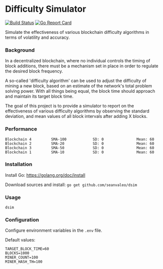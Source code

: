 # Difficulty Simulator

[![Build Status](https://github.com/seanvaleo/dsim/actions/workflows/go.yml/badge.svg)](https://github.com/seanvaleo/dsim/actions)
[![Go Report Card](https://goreportcard.com/badge/github.com/seanvaleo/dsim)](https://goreportcard.com/report/github.com/seanvaleo/dsim)

Simulate the effectiveness of various blockchain difficulty algorithms in terms of volatility and accuracy.


### Background

In a decentralized blockchain, where no individual controls the timing of block additions, there
must be a mechanism set in place in order to regulate the desired block frequency.

A so-called 'difficulty algorithm' can be used to adjust the difficulty of mining a new block,
based on an estimate of the network's total problem solving power. With all things being equal, the
block time should approach and maintain its target block time.

The goal of this project is to provide a simulator to report on the effectiveness of various
difficulty algorithms by observing the standard deviation, and mean values of all block intervals
after adding X blocks.


### Performance

```
Blockchain 4         SMA-100            SD: 0               Mean: 60            
Blockchain 2         SMA-20             SD: 0               Mean: 60            
Blockchain 3         SMA-50             SD: 0               Mean: 60            
Blockchain 1         SMA-10             SD: 0               Mean: 60
```


### Installation

Install Go: https://golang.org/doc/install

Download sources and install: `go get github.com/seanvaleo/dsim`


### Usage

```
dsim
```


### Configuration

Configure environment variables in the `.env` file.

Default values:
```
TARGET_BLOCK_TIME=60
BLOCKS=1000
MINER_COUNT=100
MINER_HASH_TH=100
```
